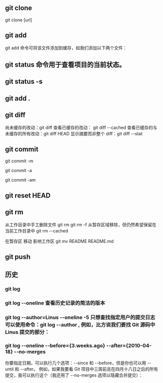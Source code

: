 ## git clone

  git clone [url]

## git add
  git add 命令可将该文件添加到缓存，如我们添加以下两个文件：

## git status 命令用于查看项目的当前状态。

## git status -s

## git add .

## git diff

  尚未缓存的改动：git diff
  查看已缓存的改动： git diff --cached
  查看已缓存的与未缓存的所有改动：git diff HEAD
  显示摘要而非整个 diff：git diff --stat

## git commit

  git commit -m

  git commit -a

  git commit -am

## git reset HEAD

## git rm
从工作目录中手工删除文件
git rm <file>
git rm -f <file>
从暂存区域移除，但仍然希望保留在当前工作目录中
git rm --cached <file>

在暂存区 移动  影响工作区
git mv README  README.md

## git push

## 历史

### git log

### git log --oneline 查看历史记录的简洁的版本

### git log --author=Linus --oneline -5 只想查找指定用户的提交日志可以使用命令：git log --author , 例如，比方说我们要找 Git 源码中 Linus 提交的部分：

### git log --oneline --before={3.weeks.ago} --after={2010-04-18} --no-merges
  你要指定日期，可以执行几个选项：--since 和 --before，但是你也可以用 --until 和 --after。
  例如，如果我要看 Git 项目中三周前且在四月十八日之后的所有提交，我可以执行这个（我还用了 --no-merges 选项以隐藏合并提交）：
